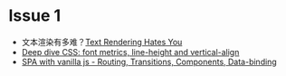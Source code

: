 # Issue 1

- 文本渲染有多难？[Text Rendering Hates You](https://gankra.github.io/blah/text-hates-you/)
- [Deep dive CSS: font metrics, line-height and vertical-align](http://iamvdo.me/en/blog/css-font-metrics-line-height-and-vertical-align)
- [SPA with vanilla js - Routing, Transitions, Components, Data-binding](https://dev.to/jeremylikness/build-a-single-page-application-spa-site-with-vanilla-js-4g2l)
